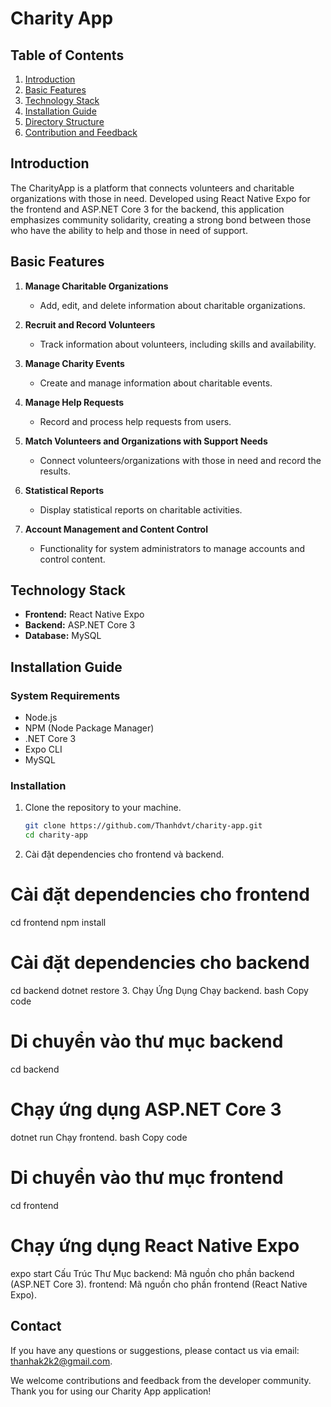 # Charity App

## Table of Contents
1. [Introduction](#introduction)
2. [Basic Features](#basic-features)
3. [Technology Stack](#technology-stack)
4. [Installation Guide](#installation-guide)
5. [Directory Structure](#directory-structure)
6. [Contribution and Feedback](#contribution-and-feedback)

## Introduction
The CharityApp is a platform that connects volunteers and charitable organizations with those in need. Developed using React Native Expo for the frontend and ASP.NET Core 3 for the backend, this application emphasizes community solidarity, creating a strong bond between those who have the ability to help and those in need of support.

## Basic Features
1. **Manage Charitable Organizations**
   - Add, edit, and delete information about charitable organizations.

2. **Recruit and Record Volunteers**
   - Track information about volunteers, including skills and availability.

3. **Manage Charity Events**
   - Create and manage information about charitable events.

4. **Manage Help Requests**
   - Record and process help requests from users.

5. **Match Volunteers and Organizations with Support Needs**
   - Connect volunteers/organizations with those in need and record the results.

6. **Statistical Reports**
   - Display statistical reports on charitable activities.

7. **Account Management and Content Control**
   - Functionality for system administrators to manage accounts and control content.

## Technology Stack
- **Frontend:** React Native Expo
- **Backend:** ASP.NET Core 3
- **Database:** MySQL

## Installation Guide
### System Requirements
- Node.js
- NPM (Node Package Manager)
- .NET Core 3
- Expo CLI
- MySQL

### Installation
1. Clone the repository to your machine.
   ```bash
   git clone https://github.com/Thanhdvt/charity-app.git
   cd charity-app

2. Cài đặt dependencies cho frontend và backend.
# Cài đặt dependencies cho frontend
cd frontend
npm install
# Cài đặt dependencies cho backend
cd backend
dotnet restore
3. Chạy Ứng Dụng
Chạy backend.
bash
Copy code
# Di chuyển vào thư mục backend
cd backend

# Chạy ứng dụng ASP.NET Core 3
dotnet run
Chạy frontend.
bash
Copy code
# Di chuyển vào thư mục frontend
cd frontend

# Chạy ứng dụng React Native Expo
expo start
Cấu Trúc Thư Mục
backend: Mã nguồn cho phần backend (ASP.NET Core 3).
frontend: Mã nguồn cho phần frontend (React Native Expo).

## Contact
If you have any questions or suggestions, please contact us via email: thanhak2k2@gmail.com.

We welcome contributions and feedback from the developer community. Thank you for using our Charity App application!
